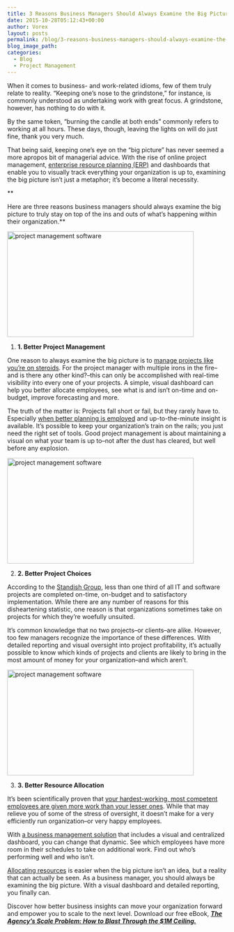 ```yaml
---
title: 3 Reasons Business Managers Should Always Examine the Big Picture
date: 2015-10-28T05:12:43+00:00
author: Vorex
layout: posts
permalink: /blog/3-reasons-business-managers-should-always-examine-the-big-picture/
blog_image_path:
categories:
  - Blog
  - Project Management
---
```

When it comes to business- and work-related idioms, few of them truly relate to reality. &#8220;Keeping one&#8217;s nose to the grindstone,&#8221; for instance, is commonly understood as undertaking work with great focus. A grindstone, however, has nothing to do with it.

By the same token, &#8220;burning the candle at both ends&#8221; commonly refers to working at all hours. These days, though, leaving the lights on will do just fine, thank you very much.<!--more-->

That being said, keeping one&#8217;s eye on the &#8220;big picture&#8221; has never seemed a more apropos bit of managerial advice. With the rise of online project management, [enterprise resource planning (ERP)](http://www.vorex.com/product/resource-allocation/) and dashboards that enable you to visually track everything your organization is up to, examining the big picture isn&#8217;t just a metaphor; it&#8217;s become a literal necessity.

**

Here are three reasons business managers should always examine the big picture to truly stay on top of the ins and outs of what&#8217;s happening within their organization.**

<img class="aligncenter" src="https://media.giphy.com/media/9XsiD26MMdLtC/giphy.gif" alt="project management software" width="428" height="242" />

  1.  **1. Better Project Management**

One reason to always examine the big picture is to [manage projects like you&#8217;re on steroids](http://www.vorex.com/product/online-project-management/). For the project manager with multiple irons in the fire&#8211;and is there any other kind?&#8211;this can only be accomplished with real-time visibility into every one of your projects. A simple, visual dashboard can help you better allocate employees, see what is and isn&#8217;t on-time and on-budget, improve forecasting and more.

The truth of the matter is: Projects fall short or fail, but they rarely have to. Especially [when better planning is employed](http://innovationintelligence.com/why-do-projects-fail/) and up-to-the-minute insight is available. It&#8217;s possible to keep your organization&#8217;s train on the rails; you just need the right set of tools. Good project management is about maintaining a visual on what your team is up to&#8211;not after the dust has cleared, but well before any explosion.

<img class="aligncenter" src="https://media.giphy.com/media/10kuKhBFz2hmYE/giphy.gif" alt="project management software" width="428" height="242" />

<ol start="2">
  <li>
    <b> 2. Better Project Choices</b>
  </li>
</ol>

According to the [Standish Group](https://www.standishgroup.com/sample_research_files/BigBangBoom.pdf), less than one third of all IT and software projects are completed on-time, on-budget and to satisfactory implementation. While there are any number of reasons for this disheartening statistic, one reason is that organizations sometimes take on projects for which they&#8217;re woefully unsuited.

It&#8217;s common knowledge that no two projects&#8211;or clients&#8211;are alike. However, too few managers recognize the importance of these differences. With detailed reporting and visual oversight into project profitability, it&#8217;s actually possible to know which kinds of projects and clients are likely to bring in the most amount of money for your organization&#8211;and which aren&#8217;t.

<img class="aligncenter" src="https://media.giphy.com/media/3oEduYmGZNkQ9S4McU/giphy.gif" alt="project management software" width="428" height="242" />

<ol start="3">
  <li>
    <b> 3. Better Resource Allocation</b>
  </li>
</ol>

It&#8217;s been scientifically proven that [your hardest-working, most competent employees are given more work than your lesser ones](http://www.theatlantic.com/business/archive/2015/05/being-a-go-getter-is-no-fun/393863/). While that may relieve you of some of the stress of oversight, it doesn&#8217;t make for a very efficiently run organization&#8211;or very happy employees.

With [a business management solution](http://vorex.hs-sites.com/regain-control-of-your-business?__hstc=100746398.28be309cb81b91253b50a556c9ce166d.1444913211526.1445105345732.1445107365619.7&__hssc=100746398.7.1445107365619&__hsfp=3888345527) that includes a visual and centralized dashboard, you can change that dynamic. See which employees have more room in their schedules to take on additional work. Find out who&#8217;s performing well and who isn&#8217;t.

[Allocating resources](http://www.vorex.com/your-shorthand-guide-to-better-resource-allocation/) is easier when the big picture isn&#8217;t an idea, but a reality that can actually be seen. As a business manager, you should always be examining the big picture. With a visual dashboard and detailed reporting, you finally can.

Discover how better business insights can move your organization forward and empower you to scale to the next level. Download our free eBook, [**_The Agency&#8217;s Scale Problem: How to Blast Through the $1M Ceiling._**](http://vorex.hs-sites.com/agency-scale-ebook?__hstc=100746398.aa8de1aaef42d5c0e87e86d826f8b519.1424898164924.1445457161813.1445468802428.195&__hssc=100746398.2.1445468802428&__hsfp=55522096)
